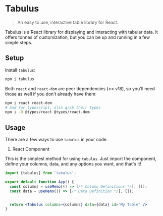 # Tabulus

> An easy to use, interactive table library for React.

Tabulus is a React library for displaying and interacting with tabular data. It offers tonnes of customization, but you can be up and running in a few simple steps.

## Setup

Install `tabulus`:

```sh
npm i tabulus
```

Both `react` and `react-dom` are peer dependencies (>= v18), so you'll need those as well if you don't already have them:

```sh
npm i react react-dom
# And for typescript, also grab their types
npm i -D @types/react @types/react-dom
```

## Usage

There are a few ways to use `tabulus` in your code. 

1. React Component

This is the simplest method for using `tabulus`. Just import the component, define your columns, data, and any options you want, and that's it!

```jsx
import {tabulus} from 'tabulus';

export default function App() {
  const columns = useMemo(() => [/* Column Definitions */], []);
  const data = useMemo(() => [/* Data Definition */], []);


  return <Tabulus columns={columns} data={data} id='My Table' />
}
```
